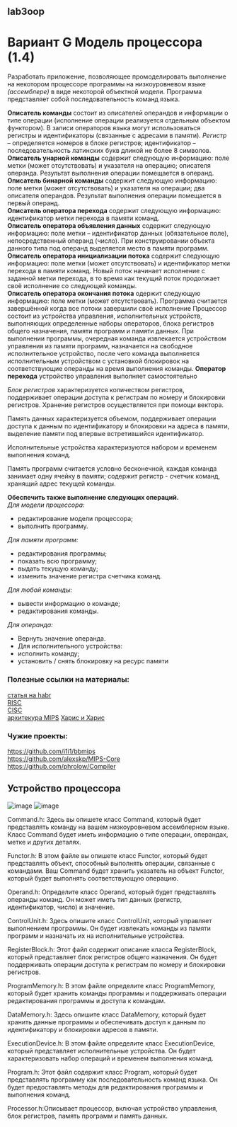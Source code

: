 ## lab3oop
# Вариант G Модель процессора (1.4)
Разработать приложение, позволяющее промоделировать выполнение на некотором процессоре
программы на низкоуровневом языке *(ассемблере)* в виде некоторой объектной модели. Программа представляет собой последовательность команд языка.

**Описатель команды** состоит из описателей
операндов и информации о типе операции (исполнение операции реализуется отдельным объектом функтором). В записи операторов языка могут использоваться регистры и идентификаторы (связанные с
адресами в памяти). *Регистр* – определяется номеров в блоке регистров; идентификатор –
последовательность латинских букв длиной не более 8 символов.  
**Описатель унарной команды** содержит следующую информацию: поле метки (может отсутствовать) и
указателя на операцию; описателя операнда. Результат выполнения операции помещается в операнд.  
**Описатель бинарной команды** содержит следующую информацию: поле метки (может отсутствовать) и
указателя на операции; два описателя операндов. Результат выполнения операции помещается в первый
операнд.  
**Описатель оператора перехода** содержит следующую информацию: идентификатор метки перехода в
памяти команд.  
**Описатель оператора объявления данных** содержит следующую информацию: поле метки –
идентификатор данных (обязательное поле), непосредственный операнд (число). При конструировании
объекта данного типа под операнд выделяется место в памяти программ.  
**Описатель оператора инициализации потока** содержит следующую информацию: поле метки (может
отсутствовать) и идентификатор метки перехода в памяти команд. Новый поток начинает исполнение с
заданной метки перехода, в то время как текущий поток продолжает своё исполнение со следующей
команды.  
**Описатель оператора окончания потока** одержит следующую информацию: поле метки (может
отсутствовать). Программа считается завершённой когда все потоки завершили своё исполнение
Процессор состоит из устройства управления, исполнительных устройств, выполняющих
определенные наборы операторов, блока регистров общего назначения, памяти программ и памяти данных.
При выполнении программы, очередная команда извлекается устройством управления из памяти
программ, назначается на свободное исполнительное устройство, после чего команда выполняется
исполнительным устройством с установкой блокировок на соответствующие операнды на время выполнения
команды. 
**Оператор перехода** устройство управления выполняет самостоятельно

*Блок регистров* характеризуется количеством регистров, поддерживает операции доступа к регистрам
по номеру и блокировки регистров. Хранение регистров осуществляется при помощи вектора.

Память данных характеризуется объемом, поддерживает операции доступа к данным по
идентификатору и блокировки на адреса в памяти, выделение памяти под впервые встретившийся
идентификатор.

Исполнительные устройства характеризуются набором и временем выполнения команд.

Память программ считается условно бесконечной, каждая команда занимает одну ячейку в памяти;
содержит регистр - счетчик команд, хранящий адрес текущей команды.

**Обеспечить также выполнение следующих операций.**  
*Для модели процессора:*
- редактирование модели процессора;
- выполнить программу.

*Для памяти программ:*
- редактирования программы;
- показать всю программу;
- выдать текущую команду;
- изменить значение регистра счетчика команд.

*Для любой команды:*
- вывести информацию о команде;
- редактирования команды.

*Для операнда:*
- Вернуть значение операнда.
- Для исполнительного устройства: 
- исполнить команду;
- установить / снять блокировку на ресурс памяти  

### Полезные ссылки на материалы:  
[статья на habr](https://habr.com/ru/articles/430680/)  
[RISC](https://ru.wikipedia.org/wiki/RISC)  
[CISC](https://ru.wikipedia.org/wiki/CISC)  
[архитекура MIPS](https://ru.wikipedia.org/wiki/MIPS_(%D0%B0%D1%80%D1%85%D0%B8%D1%82%D0%B5%D0%BA%D1%82%D1%83%D1%80%D0%B0))
[Харис и Харис](https://is.ifmo.ru/books/2016/digital-design-and-computer-architecture-russian-translation_July16_2016.pdf)

### Чужие проекты:  
https://github.com/i1i1/bbmips  
https://github.com/alexskp/MIPS-Core  
https://github.com/phrolow/Compiler  

## Устройство процессора
![image](https://github.com/urtoach/lab3oop/assets/115491314/1711bb1b-8b98-4126-bbfb-7e73beedd10d)
![image](https://github.com/urtoach/lab3oop/assets/115491314/eb59bb8a-ba62-449c-bf03-9f0b1324a800)


Command.h: Здесь вы опишете класс Command, который будет представлять команду на вашем низкоуровневом ассемблерном языке. Класс Command будет иметь информацию о типе операции, операндах, метке и других деталях.

Functor.h: В этом файле вы опишете класс Functor, который будет представлять объект, способный выполнять операции, связанные с командами. Ваш Command будет хранить указатель на объект Functor, который будет выполнять соответствующую операцию.

Operand.h: Определите класс Operand, который будет представлять операнды команд. Он может иметь тип данных (регистр, идентификатор, число) и значение.

ControlUnit.h: Здесь опишите класс ControlUnit, который управляет выполнением программы. Он будет извлекать команды из памяти программ и назначать их на исполнительные устройства.

RegisterBlock.h: Этот файл содержит описание класса RegisterBlock, который представляет блок регистров общего назначения. Он будет поддерживать операции доступа к регистрам по номеру и блокировки регистров.

ProgramMemory.h: В этом файле определите класс ProgramMemory, который будет хранить команды программы и поддерживать операции редактирования программы и доступа к командам.

DataMemory.h: Здесь опишите класс DataMemory, который будет хранить данные программы и обеспечивать доступ к данным по идентификатору и блокировки адресов в памяти.

ExecutionDevice.h: В этом файле определите класс ExecutionDevice, который представляет исполнительные устройства. Он будет характеризовать набор операций и временем выполнения команд.

Program.h: Этот файл содержит класс Program, который будет представлять программу как последовательность команд языка. Он будет предоставлять методы для редактирования программы и выполнения команд.

Processor.h:Описывает процессор, включая устройство управления, блок регистров, память программ и память данных.



